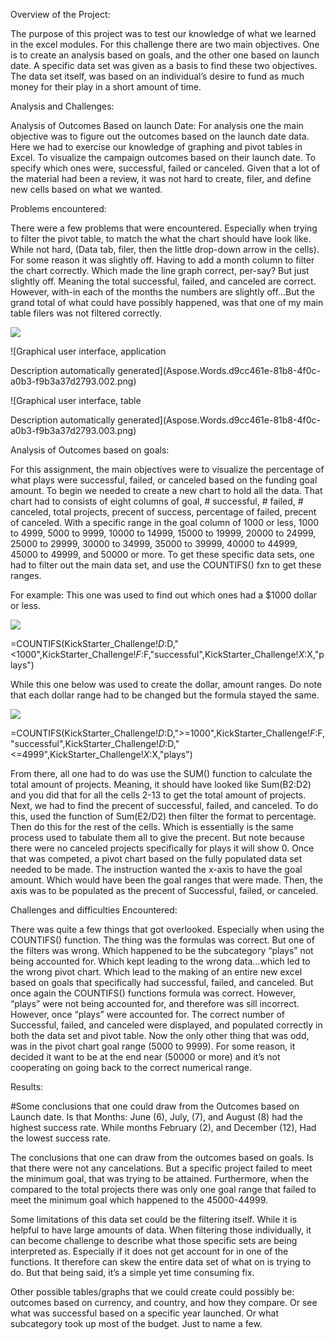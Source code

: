 ﻿Overview of the Project: 

The purpose of this project was to test our knowledge of what we learned in the excel modules. For this challenge there are two main objectives. One is to create an analysis based on goals, and the other one based on launch date. A specific data set was given as a basis to find these two objectives. The data set itself, was based on an individual’s desire to fund as much money for their play in a short amount of time.  

Analysis and Challenges:

Analysis of Outcomes Based on launch Date: For analysis one the main objective was to figure out the outcomes based on the launch date data. Here we had to exercise our knowledge of graphing and pivot tables in Excel. To visualize the campaign outcomes based on their launch date. To specify which ones were, successful, failed or canceled. Given that a lot of the material had been a review, it was not hard to create, filer, and define new cells based on what we wanted. 

Problems encountered: 

There were a few problems that were encountered. Especially when trying to filter the pivot table, to match the what the chart should have look like. While not hard, (Data tab, filer, then the little drop-down arrow in the cells).  For some reason it was slightly off. Having to add a month column to filter the chart correctly. Which made the line graph correct, per-say? But just slightly off. Meaning the total successful, failed, and canceled are correct. However, with-in each of the months the numbers are slightly off…But the grand total of what could have possibly happened, was that one of my main table filers was not filtered correctly. 

![](Aspose.Words.d9cc461e-81b8-4f0c-a0b3-f9b3a37d2793.001.png)

![Graphical user interface, application

Description automatically generated](Aspose.Words.d9cc461e-81b8-4f0c-a0b3-f9b3a37d2793.002.png)

![Graphical user interface, table

Description automatically generated](Aspose.Words.d9cc461e-81b8-4f0c-a0b3-f9b3a37d2793.003.png)


Analysis of Outcomes based on goals: 

For this assignment, the main objectives were to visualize the percentage of what plays were successful, failed, or canceled based on the funding goal amount. To begin we needed to create a new chart to hold all the data. That chart had to consists of eight columns of goal, # successful, # failed, # canceled, total projects, precent of success, percentage of failed, precent of canceled.  With a specific range in the goal column of 1000 or less, 1000 to 4999, 5000 to 9999, 10000 to 14999, 15000 to 19999, 20000 to 24999, 25000 to 29999, 30000 to 34999, 35000 to 39999, 40000 to 44999, 45000 to 49999, and 50000 or more. To get these specific data sets, one had to filter out the main data set, and use the COUNTIFS() fxn to get these ranges. 

For example: This one was used to find out which ones had a $1000 dollar or less.

![](Aspose.Words.d9cc461e-81b8-4f0c-a0b3-f9b3a37d2793.004.png)

=COUNTIFS(KickStarter\_Challenge!$D:$D,"<1000",KickStarter\_Challenge!$F:$F,"successful",KickStarter\_Challenge!$X:$X,"plays")

While this one below was used to create the dollar, amount ranges. Do note that each dollar range had to be changed but the formula stayed the same. 

![](Aspose.Words.d9cc461e-81b8-4f0c-a0b3-f9b3a37d2793.005.png)

=COUNTIFS(KickStarter\_Challenge!$D:$D,">=1000",KickStarter\_Challenge!$F:$F,"successful",KickStarter\_Challenge!$D:$D,"<=4999",KickStarter\_Challenge!$X:$X,"plays")

From there, all one had to do was use the SUM() function to calculate the total amount of projects. Meaning, it should have looked like Sum(B2:D2) and you did that for all the cells 2-13 to get the total amount of projects. Next, we had to find the precent of successful, failed, and canceled. To do this, used the function of Sum(E2/D2) then filter the format to percentage. Then do this for the rest of the cells. Which is essentially is the same process used to tabulate them all to give the precent. But note because there were no canceled projects specifically for plays it will show 0. Once that was competed, a pivot chart based on the fully populated data set needed to be made. The instruction wanted the x-axis to have the goal amount. Which would have been the goal ranges that were made. Then, the axis was to be populated as the precent of Successful, failed, or canceled. 

Challenges and difficulties Encountered: 

There was quite a few things that got overlooked. Especially when using the COUNTIFS() function. The thing was the formulas was correct. But one of the filters was wrong. Which happened to be the subcategory “plays” not being accounted for. Which kept leading to the wrong data…which led to the wrong pivot chart.  Which lead to the making of an entire new excel based on goals that specifically had successful, failed, and canceled.  But once again the COUNTIFS() functions formula was correct. However, “plays” were not being accounted for, and therefore was sill incorrect. However, once “plays” were accounted for. The correct number of Successful, failed, and canceled were displayed, and populated correctly in both the data set and pivot table. Now the only other thing that was odd, was in the pivot chart goal range (5000 to 9999). For some reason, it decided it want to be at the end near (50000 or more) and it’s not cooperating on going back to the correct numerical range.   


Results:

#Some conclusions that one could draw from the Outcomes based on Launch date. Is that Months: June (6), July, (7), and August (8) had the highest success rate.  While months February (2), and December (12), Had the lowest success rate. 

The conclusions that one can draw from the outcomes based on goals. Is that there were not any cancelations. But a specific project failed to meet the minimum goal, that was trying to be attained. Furthermore, when the compared to the total projects there was only one goal range that failed to meet the minimum goal which happened to the 45000-44999.

Some limitations of this data set could be the filtering itself. While it is helpful to have large amounts of data. When filtering those individually, it can become challenge to describe what those specific sets are being interpreted as. Especially if it does not get account for in one of the functions. It therefore can skew the entire data set of what on is trying to do. But that being said, it’s a simple yet time consuming fix. 

Other possible tables/graphs that we could create could possibly be: outcomes based on currency, and country, and how they compare. Or see what was successful based on a specific year launched. Or what subcategory took up most of the budget. Just to name a few. 

